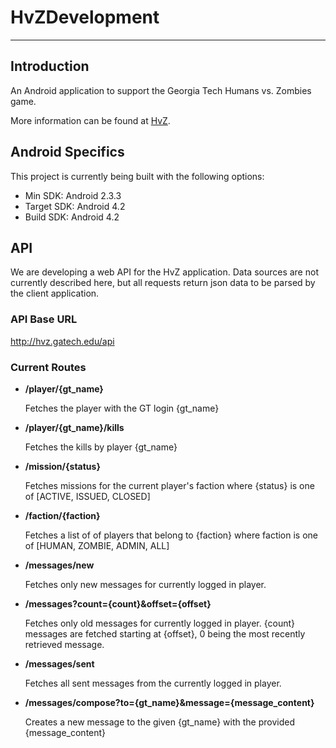 HvZDevelopment
==============
- - -

Introduction
------------
An Android application to support the Georgia Tech Humans vs. Zombies game.

More information can be found at [HvZ](https://hvz.gatech.edu).

Android Specifics
-------------
This project is currently being built with the following options:

* Min SDK: Android 2.3.3
* Target SDK: Android 4.2
* Build SDK: Android 4.2

API
-------------
We are developing a web API for the HvZ application.
Data sources are not currently described here, but all requests return json data to be
parsed by the client application.

### API Base URL ###
http://hvz.gatech.edu/api

### Current Routes ###
* **/player/{gt_name}**

    Fetches the player with the GT login {gt_name}
    
* **/player/{gt_name}/kills**

    Fetches the kills by player {gt_name}

* **/mission/{status}**

    Fetches missions for the current player's faction where {status} is one of [ACTIVE, ISSUED, CLOSED]
    
* **/faction/{faction}**

    Fetches a list of of players that belong to {faction} where faction is one of [HUMAN, ZOMBIE, ADMIN, ALL]
    
* **/messages/new**

    Fetches only new messages for currently logged in player.

* **/messages?count={count}&offset={offset}**

    Fetches only old messages for currently logged in player.  {count} messages are fetched starting at {offset}, 0 being the most recently retrieved message.

* **/messages/sent**

    Fetches all sent messages from the currently logged in player.

* **/messages/compose?to={gt_name}&message={message_content}**

    Creates a new message to the given {gt_name} with the provided {message_content}
